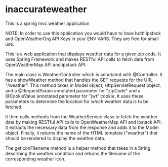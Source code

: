 # inaccurateweather
This is a spring mvc weather application

NOTE: In order to use this application you would have to have both Ipstack and OpenWeatherOrg API Keys in your ENV VARS.
They are free for small use.

This is a web application that displays weather data for a given zip code. It uses Spring Framework and makes RESTful API calls to fetch data from OpenWeatherMap API and ipstack API.

The main class is WeatherController which is annotated with @Controller. It has a showWeather method that handles the GET requests for the URL "/weather". This method takes in Model object, HttpServletRequest object, and a @RequestParam annotated parameter for "zipCode" and a @CookieValue annotated parameter for "jwt" cookie. It uses these parameters to determine the location for which weather data is to be fetched.

It then calls methods from the WeatherService class to fetch the weather data by making RESTful API calls to OpenWeatherMap API and ipstack API. It extracts the necessary data from the response and adds it to the Model object. Finally, it returns the name of the HTML template ("weather") that should be rendered to display the weather data.

The getIconFilename method is a helper method that takes in a String describing the weather condition and returns the filename of the corresponding weather icon.
